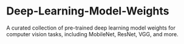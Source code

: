 # Deep-Learning-Model-Weights
A curated collection of pre-trained deep learning model weights for computer vision tasks, including MobileNet, ResNet, VGG, and more.
